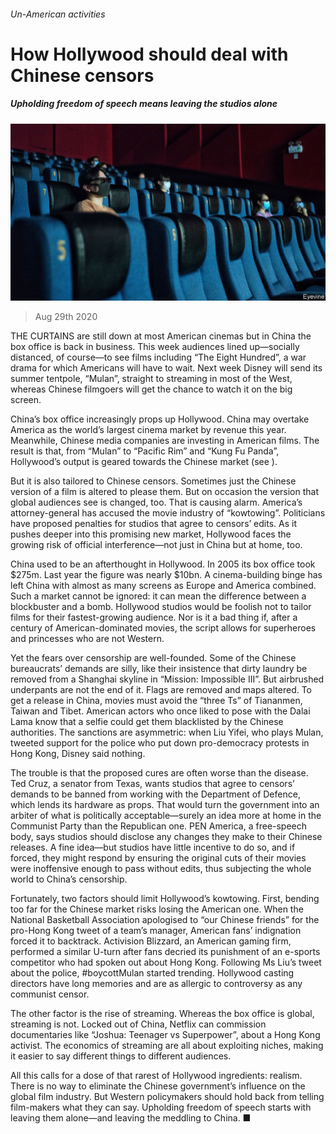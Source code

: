 ###### Un-American activities

# How Hollywood should deal with Chinese censors 

##### Upholding freedom of speech means leaving the studios alone 

![image](images/20200829_LDP501.jpg) 

> Aug 29th 2020 

THE CURTAINS are still down at most American cinemas but in China the box office is back in business. This week audiences lined up—socially distanced, of course—to see films including “The Eight Hundred”, a war drama for which Americans will have to wait. Next week Disney will send its summer tentpole, “Mulan”, straight to streaming in most of the West, whereas Chinese filmgoers will get the chance to watch it on the big screen.

China’s box office increasingly props up Hollywood. China may overtake America as the world’s largest cinema market by revenue this year. Meanwhile, Chinese media companies are investing in American films. The result is that, from “Mulan” to “Pacific Rim” and “Kung Fu Panda”, Hollywood’s output is geared towards the Chinese market (see ).


But it is also tailored to Chinese censors. Sometimes just the Chinese version of a film is altered to please them. But on occasion the version that global audiences see is changed, too. That is causing alarm. America’s attorney-general has accused the movie industry of “kowtowing”. Politicians have proposed penalties for studios that agree to censors’ edits. As it pushes deeper into this promising new market, Hollywood faces the growing risk of official interference—not just in China but at home, too.

China used to be an afterthought in Hollywood. In 2005 its box office took $275m. Last year the figure was nearly $10bn. A cinema-building binge has left China with almost as many screens as Europe and America combined. Such a market cannot be ignored: it can mean the difference between a blockbuster and a bomb. Hollywood studios would be foolish not to tailor films for their fastest-growing audience. Nor is it a bad thing if, after a century of American-dominated movies, the script allows for superheroes and princesses who are not Western.

Yet the fears over censorship are well-founded. Some of the Chinese bureaucrats’ demands are silly, like their insistence that dirty laundry be removed from a Shanghai skyline in “Mission: Impossible III”. But airbrushed underpants are not the end of it. Flags are removed and maps altered. To get a release in China, movies must avoid the “three Ts” of Tiananmen, Taiwan and Tibet. American actors who once liked to pose with the Dalai Lama know that a selfie could get them blacklisted by the Chinese authorities. The sanctions are asymmetric: when Liu Yifei, who plays Mulan, tweeted support for the police who put down pro-democracy protests in Hong Kong, Disney said nothing.

The trouble is that the proposed cures are often worse than the disease. Ted Cruz, a senator from Texas, wants studios that agree to censors’ demands to be banned from working with the Department of Defence, which lends its hardware as props. That would turn the government into an arbiter of what is politically acceptable—surely an idea more at home in the Communist Party than the Republican one. PEN America, a free-speech body, says studios should disclose any changes they make to their Chinese releases. A fine idea—but studios have little incentive to do so, and if forced, they might respond by ensuring the original cuts of their movies were inoffensive enough to pass without edits, thus subjecting the whole world to China’s censorship.

Fortunately, two factors should limit Hollywood’s kowtowing. First, bending too far for the Chinese market risks losing the American one. When the National Basketball Association apologised to “our Chinese friends” for the pro-Hong Kong tweet of a team’s manager, American fans’ indignation forced it to backtrack. Activision Blizzard, an American gaming firm, performed a similar U-turn after fans decried its punishment of an e-sports competitor who had spoken out about Hong Kong. Following Ms Liu’s tweet about the police, #boycottMulan started trending. Hollywood casting directors have long memories and are as allergic to controversy as any communist censor.

The other factor is the rise of streaming. Whereas the box office is global, streaming is not. Locked out of China, Netflix can commission documentaries like “Joshua: Teenager vs Superpower”, about a Hong Kong activist. The economics of streaming are all about exploiting niches, making it easier to say different things to different audiences.

All this calls for a dose of that rarest of Hollywood ingredients: realism. There is no way to eliminate the Chinese government’s influence on the global film industry. But Western policymakers should hold back from telling film-makers what they can say. Upholding freedom of speech starts with leaving them alone—and leaving the meddling to China. ■

